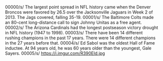 00000/s/ The largest point spread in NFL history came when the Denver Broncos were favored by 26.5 over the Jacksonville Jaguars in Week 2 of 2013. The Jags covered, falling 35-19.
00001/s/ The Baltimore Colts made an 80-cent long-distance call to sign Johnny Unitas as a free agent.
00002/s/ The Arizona Cardinals had the longest postseason victory drought in NFL history (1947 to 1998).
00003/s/ There have been 14 different rushing champions in the past 17 years. There were 14 different champions in the 27 years before that.
00004/s/ Ed Sabol was the oldest Hall of Fame inductee. At 94 years old, he was 60 years older than the youngest, Gale Sayers.
00005/s/ https://i.imgur.com/R390EId.jpg